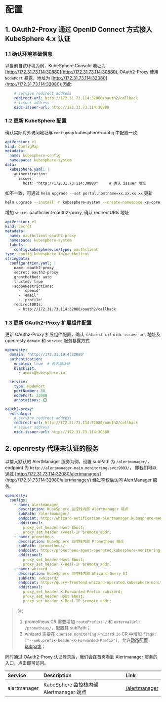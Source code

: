 # 配置

## 1. OAuth2-Proxy 通过 OpenID Connect 方式接入 KubeSphere 4.x 认证

### 1.1 确认环境基础信息

以当前自试环境为例，KubeSphere Console 地址为 [http://172.31.73.114:30880](http://172.31.73.114:30880), OAuth2-Proxy 使用 `NodePort` 暴露，地址为 [http://172.31.73.114:32080](http://172.31.73.114:32080);因此:

```yaml
    # service redirect address
    redirect-url: http://172.31.73.114:32080/oauth2/callback
    # issuer address
    oidc-issuer-url: http://172.31.73.114:30880
```

### 1.2 更新 KubeSphere 配置

确认实际对外访问地址与 `configmap` kubesphere-config 中配置一致

```yaml
apiVersion: v1
kind: ConfigMap
metadata:
  name: kubesphere-config
  namespace: kubesphere-system
data:
  kubesphere.yaml: |
    authentication:
      issuer:
        host: "http://172.31.73.114:30880"     # 确认 issuer 地址
```

如不一致，可通过 `helm upgrade --set portal.hostname=xx.xx.xx.xx` 更新

```sh
helm upgrade --install -n kubesphere-system --create-namespace ks-core  https://charts.kubesphere.io/test/ks-core-1.0.0.tgz --debug --wait  --set portal.hostname=172.31.73.114
```

增加 `secret` oauthclient-oauth2-proxy, 确认 redirectURIs 地址

```yaml
apiVersion: v1
kind: Secret
metadata:
  name: oauthclient-oauth2-proxy
  namespace: kubesphere-system
  labels:
    config.kubesphere.io/type: oauthclient
type: config.kubesphere.io/oauthclient
stringData:
  configuration.yaml: |
    name: oauth2-proxy
    secret: oauth2-proxy
    grantMethod: auto
    trusted: true
    scopeRestrictions:
      - 'openid'
      - 'email'
      - 'profile'
    redirectURIs:
      - http://172.31.73.114:32080/oauth2/callback
```

### 1.3 更新 OAuth2-Proxy 扩展组件配置

更新 OAuth2-Proxy 扩展组件配置，确认 `redirect-url` `oidc-issuer-url` 地址及 openresty `domain` 和 `service` 服务暴露方式

```yaml
openresty:
  domain: 'http://172.31.19.4:32080'
  authentication: 
    enabled: true  # 白名单认证
    blacklist: 
      - admin@kubesphere.io

  service:
    type: NodePort
    portNumber: 80
    nodePort: 32080
    annotations: {}

oauth2-proxy:
  extraArgs: 
    # service redirect address
    redirect-url: http://172.31.73.114:32080/oauth2/callback
    # issuer address
    oidc-issuer-url: http://172.31.73.114:30880
```

## 2. openresty 代理未认证的服务

以接入默认的 AlertManager 服务为例，设置 subPath 为 `/alertmanager/`，endpoint 为 `http://alertmanager-main.monitoring.svc:9093/`， 即我们可以通过 [http://172.31.73.114:32080/alertmanager/](http://172.31.73.114:32080/alertmanager/) 经过鉴权后访问 AlertManager 服务。

```yaml
openresty:
  configs:
    - name: alertmanager
      description: KubeSphere 监控栈内部 Alertmanager 端点
      subPath: /alertmanager/
      endpoint: http://whizard-notification-alertmanager.kubesphere-monitoring-system.svc:9093/
      additional:
        proxy_set_header Host $host;
        proxy_set_header X-Real-IP $remote_addr;
    - name: prometheus
      description: KubeSphere 监控栈内部 Prometheus 端点
      subPath: /prometheus/
      endpoint: http://prometheus-agent-operated.kubesphere-monitoring-system.svc:9090/
      additional:
        proxy_set_header Host $host;
        proxy_set_header X-Real-IP $remote_addr;
    - name: whizard
      description: KubeSphere 监控栈内部 Whizard Query UI
      subPath: /whizard/
      endpoint: http://query-frontend-whizard-operated.kubesphere-monitoring-system.svc:10902/
      additional:
        proxy_set_header X-Forwarded-Prefix /whizard;
        proxy_set_header Host $host;
        proxy_set_header X-Real-IP $remote_addr;
```

> 注:
>
> 1. prometheus CR 需要增加 `routePrefix: /` 和 `externalUrl: /prometheus/`，配置其 subPath；
> 2. whizard 需要在 `queries.monitoring.whizard.io` CR 中增加 `flags: ["--web.prefix-header=X-Forwarded-Prefix"]`，允许[动态配置 subpath](https://thanos.io/tip/components/query.md/#expose-ui-on-a-sub-path)；

同时通过 OAuth2-Proxy 认证登录后，我们会在首页看到 Alertmanager 服务的入口，点击即可访问。

| Service      | Description                             | Link                                                     |
|:------------ |:--------------------------------------- |:-------------------------------------------------------- |
| alertmanager | KubeSphere 监控栈内部 Alertmanager 端点 | [/alertmanager](http://172.31.73.114:32080/alertmanager) |
